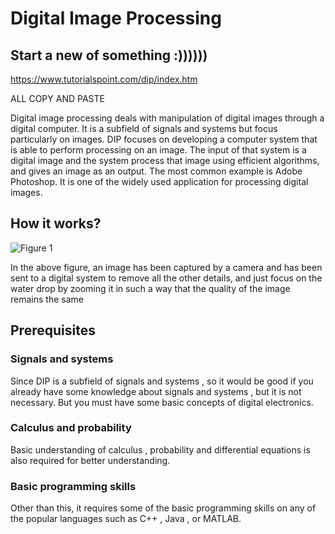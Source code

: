 # Digital Image Processing

## Start a new of something :))))))

https://www.tutorialspoint.com/dip/index.htm

ALL COPY AND PASTE 

Digital image processing deals with manipulation of digital images through a digital computer. It is a subfield of signals and systems but focus particularly on images. DIP focuses on developing a computer system that is able to perform processing on an image. The input of that system is a digital image and the system process that image using efficient algorithms, and gives an image as an output. The most common example is Adobe Photoshop. It is one of the widely used application for processing digital images.

## How it works?


![Figure 1](https://github.com/lacie-life/Image-Processing/blob/master/Theory/DIP/1-Home/img/introduction_image.jpg?raw=true)

In the above figure, an image has been captured by a camera and has been sent to a digital system to remove all the other details, and just focus on the water drop by zooming it in such a way that the quality of the image remains the same

## Prerequisites

### Signals and systems
Since DIP is a subfield of signals and systems , so it would be good if you already have some knowledge about signals and systems , but it is not necessary. But you must have some basic concepts of digital electronics.

### Calculus and probability
Basic understanding of calculus , probability and differential equations is also required for better understanding.

### Basic programming skills
Other than this, it requires some of the basic programming skills on any of the popular languages such as C++ , Java , or MATLAB.